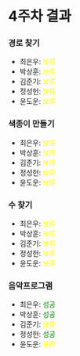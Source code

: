 # 4주차 결과
### 경로 찾기
- 최은우: <font color="yellow"> 보류 </font>
- 박상훈: <font color="yellow"> 보류 </font>
- 김준기: <font color="yellow"> 보류 </font>
- 정성헌: <font color="yellow"> 보류 </font>
- 윤도운: <font color="yellow"> 보류 </font>
### 색종이 만들기
- 최은우: <font color="yellow"> 보류 </font>
- 박상훈: <font color="yellow"> 보류 </font>
- 김준기: <font color="yellow"> 보류 </font>
- 정성헌: <font color="yellow"> 보류 </font>
- 윤도운: <font color="yellow"> 보류 </font>
### 수 찾기
- 최은우: <font color="yellow"> 보류 </font>
- 박상훈: <font color="yellow"> 보류 </font>
- 김준기: <font color="yellow"> 보류 </font>
- 정성헌: <font color="yellow"> 보류 </font>
- 윤도운: <font color="yellow"> 보류 </font>
### 음악프로그램
- 최은우: <font color="green"> 성공 </font>
- 박상훈: <font color="green"> 성공 </font>
- 김준기: <font color="yellow"> 보류 </font>
- 정성헌: <font color="green"> 성공 </font>
- 윤도운: <font color="yellow"> 보류 </font>
